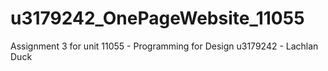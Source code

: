 # u3179242_OnePageWebsite_11055
 Assignment 3 for unit 11055 - Programming for Design
 u3179242 - Lachlan Duck
